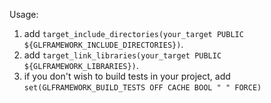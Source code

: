 Usage:
1. add ```target_include_directories(your_target PUBLIC ${GLFRAMEWORK_INCLUDE_DIRECTORIES})```.
2. add ```target_link_libraries(your_target PUBLIC ${GLFRAMEWORK_LIBRARIES})```.
3. if you don't wish to build tests in your project, add ```set(GLFRAMEWORK_BUILD_TESTS OFF CACHE BOOL " " FORCE)```